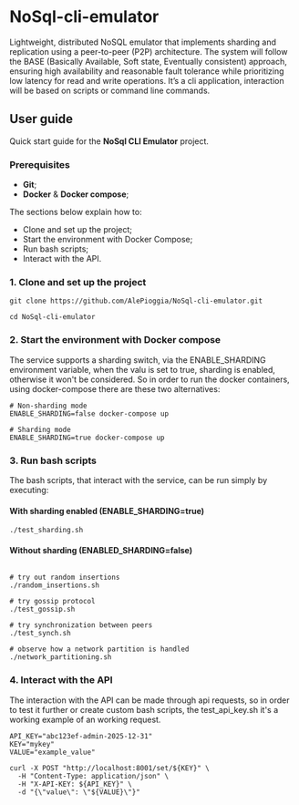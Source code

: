 # NoSql-cli-emulator

Lightweight, distributed NoSQL emulator that implements sharding and replication using a peer-to-peer (P2P) architecture. The system will follow the BASE (Basically Available, Soft state, Eventually consistent) approach, ensuring high availability and reasonable fault tolerance while prioritizing low latency for read and write operations. It’s a cli application, interaction will be based on scripts or command line commands.

## User guide

Quick start guide for the **NoSql CLI Emulator** project.

### Prerequisites

- **Git**;
- **Docker** & **Docker compose**;

The sections below explain how to:

- Clone and set up the project;
- Start the environment with Docker Compose;  
- Run bash scripts;
- Interact with the API.

### 1. Clone and set up the project

```
git clone https://github.com/AlePioggia/NoSql-cli-emulator.git

cd NoSql-cli-emulator
```

### 2. Start the environment with Docker compose

The service supports a sharding switch, via the ENABLE_SHARDING environment variable, when the valu is set to true, sharding is enabled, otherwise it won't be considered. So in order to run the docker containers, using docker-compose there are these two alternatives:

```
# Non-sharding mode
ENABLE_SHARDING=false docker-compose up

# Sharding mode
ENABLE_SHARDING=true docker-compose up
```

### 3. Run bash scripts 

The bash scripts, that interact with the service, can be run simply by executing:

#### With sharding enabled (ENABLE_SHARDING=true)

```
./test_sharding.sh
```

#### Without sharding (ENABLED_SHARDING=false)

```

# try out random insertions
./random_insertions.sh

# try gossip protocol
./test_gossip.sh

# try synchronization between peers
./test_synch.sh

# observe how a network partition is handled
./network_partitioning.sh

```

### 4. Interact with the API

The interaction with the API can be made through api requests, so in order to test it further or create custom bash scripts, the test_api_key.sh it's a working example of an working request.

```
API_KEY="abc123ef-admin-2025-12-31"
KEY="mykey"
VALUE="example_value"

curl -X POST "http://localhost:8001/set/${KEY}" \
  -H "Content-Type: application/json" \
  -H "X-API-KEY: ${API_KEY}" \
  -d "{\"value\": \"${VALUE}\"}"
```
